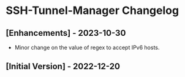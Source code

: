 # SSH-Tunnel-Manager Changelog

## [Enhancements] - 2023-10-30

- Minor change on the value of regex to accept IPv6 hosts.

## [Initial Version] - 2022-12-20